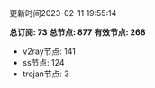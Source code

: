 更新时间2023-02-11 19:55:14

**总订阅: 73**
**总节点: 877**
**有效节点: 268**
- v2ray节点: 141
- ss节点: 124
- trojan节点: 3
